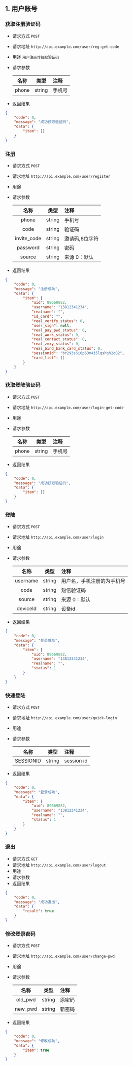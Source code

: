 ## 1. 用户账号

### 获取注册验证码
* 请求方式 `POST`
* 请求地址 `http://api.example.com/user/reg-get-code`
* 用途 `用户注册时拉取验证码`
* 请求参数 

    | 名称 | 类型 | 注释 |
    |:-------------:|:-------------:|:-------------|
    | phone | string | 手机号 |

* 返回结果
```json
{
    "code": 0,
    "message": "成功获取验证码",
    "data": {
        "item": []
    }
}
```

### 注册
* 请求方式 `POST`
* 请求地址 `http://api.example.com/user/register`
* 用途 
* 请求参数 

    | 名称 | 类型 | 注释 |
    |:-------------:|:-------------:|:-------------|
    | phone | string | 手机号 |
    | code | string | 验证码 |
    | invite_code | string | 邀请码,6位字符 |
    | password | string | 密码 |
    | source | string | 来源 0：默认 |  

* 返回结果
```json
{
    "code": 0,
    "message": "注册成功",
    "data": {
        "item": {
            "uid": 89669882,
            "username": "13812341234",
            "realname": "",
            "id_card": "",
            "real_verify_status": 0,
            "user_sign": null,
            "real_pay_pwd_status": 0,
            "real_work_status": 0,
            "real_contact_status": 0,
            "real_zmxy_status": 0,
            "real_bind_bank_card_status": 0,
            "sessionid": "br293s6i0p63m4i5lqshqh2c02",
            "card_list": []
        }
    }
}
```

### 获取登陆验证码
* 请求方式 `POST`
* 请求地址 `http://api.example.com/user/login-get-code`
* 用途 
* 请求参数 

    | 名称 | 类型 | 注释 |
    |:-------------:|:-------------:|:-------------|
    | phone | string | 手机号 |

* 返回结果
```json
{
    "code": 0,
    "message": "成功获取验证码",
    "data": {
        "item": []
    }
}
```

### 登陆
* 请求方式 `POST`
* 请求地址 `http://api.example.com/user/login`
* 用途 
* 请求参数 

    | 名称 | 类型 | 注释 |
    |:-------------:|:-------------:|:-------------|
    | username | string | 用户名，手机注册的为手机号 |
    | code | string | 短信验证码 |
    | source | string | 来源 0：默认 |
    | deviceId | string | 设备id |

* 返回结果
```json
{
    "code": 0,
    "message": "登录成功",
    "data": {
        "item": {
            "uid": 89669882,
            "username": "13812341234",
            "realname": "",
            "status": 1
        }
    }
}
```

### 快速登陆
* 请求方式 `POST`
* 请求地址 `http://api.example.com/user/quick-login`
* 用途 
* 请求参数 

    | 名称 | 类型 | 注释 |
    |:-------------:|:-------------:|:-------------|
    | SESSIONID | string | session id |

* 返回结果
```json
{
    "code": 0,
    "message": "登录成功",
    "data": {
        "item": {
            "uid": 89669882,
            "username": "13812341234",
            "realname": "",
            "status": 1
        }
    }
}
```

### 退出
* 请求方式 `GET`
* 请求地址 `http://api.example.com/user/logout`
* 用途 
* 请求参数 
* 返回结果
```json
{
    "code": 0,
    "message": "成功退出",
    "data": {
        "result": true
    }
}
```

### 修改登录密码
* 请求方式 `POST`
* 请求地址 `http://api.example.com/user/change-pwd`
* 用途 
* 请求参数 

    | 名称 | 类型 | 注释 |
    |:-------------:|:-------------:|:-------------|
    | old_pwd | string | 原密码 |
    | new_pwd | string | 新密码 |

* 返回结果
```json
{
    "code": 0,
    "message": "修改成功",
    "data": {
        "item": true
    }
}
```
